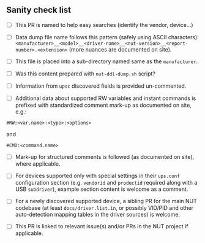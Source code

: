 <!-- Comment:
## Proposing a new NUT Devices Dumps Library (DDL) entry

First of all, thank you for taking the time for preparing this contribution!

Please follow the file naming and content mark-up rules explained at current
https://networkupstools.org/ddl/index.html#_file_naming_convention
section and the text below it.

To report new data for the Devices Dumps Library (DDL), such "data dump"
reports can be best prepared by the
https://raw.githubusercontent.com/networkupstools/nut/master/tools/nut-ddl-dump.sh
script from the main NUT codebase; at a minimum, output of `upsc` helps too.
-->

## Sanity check list

- [ ] This PR is named to help easy searches (identify the vendor, device...)

- [ ] Data dump file name follows this pattern (safely using ASCII characters):
  `<manufacturer>__<model>__<driver-name>__<nut-version>__<report-number>.<extension>`
  (more nuances are documented on site).

- [ ] This file is placed into a sub-directory named same as the `manufacturer`.

- [ ] Was this content prepared with `nut-ddl-dump.sh` script?

- [ ] Information from `upsc` discovered fields is provided un-commented.

- [ ] Additional data about supported RW variables and instant commands is
  prefixed with standardized comment mark-up as documented on site, e.g.:
````
#RW:<var.name>:<type>:<options>
````
and
````
#CMD:<command.name>
````

- [ ] Mark-up for structured comments is followed (as documented on site),
  where applicable.

- [ ] For devices supported only with special settings in their `ups.conf`
  configuration section (e.g. `vendorid` and `productid` required along
  with a USB `subdriver`), example section content is welcome as a comment.

- [ ] For a newly discovered supported device, a sibling PR for the main
  NUT codebase (at least `docs/driver.list.in`, or possibly VID/PID and
  other auto-detection mapping tables in the driver sources) is welcome.

- [ ] This PR is linked to relevant issue(s) and/or PRs in the NUT project
  if applicable.
